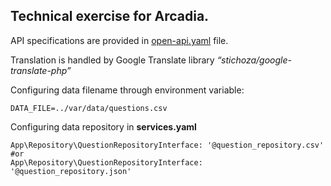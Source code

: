 ## Technical exercise for Arcadia.

API specifications are provided in [open-api.yaml](open-api.yaml) file.

Translation is handled by Google Translate library _“stichoza/google-translate-php”_

Configuring data filename through environment variable:
```
DATA_FILE=../var/data/questions.csv
```

Configuring data repository in **services.yaml**
```
App\Repository\QuestionRepositoryInterface: '@question_repository.csv'
#or
App\Repository\QuestionRepositoryInterface: '@question_repository.json'
```
